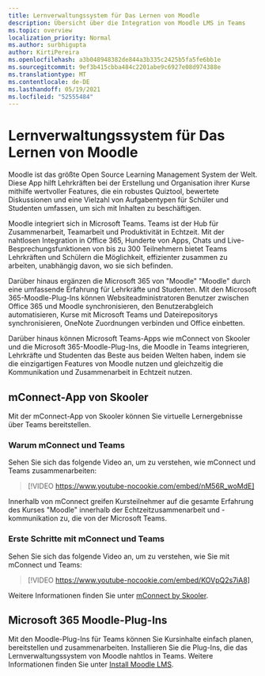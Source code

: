 ```yaml
---
title: Lernverwaltungssystem für Das Lernen von Moodle
description: Übersicht über die Integration von Moodle LMS in Teams
ms.topic: overview
localization_priority: Normal
ms.author: surbhigupta
author: KirtiPereira
ms.openlocfilehash: a3b048948382de844a3b335c2425b5fa5fe6bb1e
ms.sourcegitcommit: 9ef3b415cbba484c2201abe9c6927e08d974388e
ms.translationtype: MT
ms.contentlocale: de-DE
ms.lasthandoff: 05/19/2021
ms.locfileid: "52555484"
---
```

# <a name="moodle-learning-management-system"></a>Lernverwaltungssystem für Das Lernen von Moodle

Moodle ist das größte Open Source Learning Management System der Welt. Diese App hilft Lehrkräften bei der Erstellung und Organisation ihrer Kurse mithilfe wertvoller Features, die ein robustes Quiztool, bewertete Diskussionen und eine Vielzahl von Aufgabentypen für Schüler und Studenten umfassen, um sich mit Inhalten zu beschäftigen.  
 
Moodle integriert sich in Microsoft Teams. Teams ist der Hub für Zusammenarbeit, Teamarbeit und Produktivität in Echtzeit. Mit der nahtlosen Integration in Office 365, Hunderte von Apps, Chats und Live-Besprechungsfunktionen von bis zu 300 Teilnehmern bietet Teams Lehrkräften und Schülern die Möglichkeit, effizienter zusammen zu arbeiten, unabhängig davon, wo sie sich befinden. 
 
Darüber hinaus ergänzen die Microsoft 365 von "Moodle" "Moodle" durch eine umfassende Erfahrung für Lehrkräfte und Studenten. Mit den Microsoft 365-Moodle-Plug-Ins können Websiteadministratoren Benutzer zwischen Office 365 und Moodle synchronisieren, den Benutzerabgleich automatisieren, Kurse mit Microsoft Teams und Dateirepositorys synchronisieren, OneNote Zuordnungen verbinden und Office einbetten.  
 
Darüber hinaus können Microsoft Teams-Apps wie mConnect von Skooler und die Microsoft 365-Moodle-Plug-Ins, die Moodle in Teams integrieren, Lehrkräfte und Studenten das Beste aus beiden Welten haben, indem sie die einzigartigen Features von Moodle nutzen und gleichzeitig die Kommunikation und Zusammenarbeit in Echtzeit nutzen.

## <a name="mconnect-app-by-skooler"></a>mConnect-App von Skooler

Mit der mConnect-App von Skooler können Sie virtuelle Lernergebnisse über Teams bereitstellen.

### <a name="why-mconnect-and-teams"></a>Warum mConnect und Teams

Sehen Sie sich das folgende Video an, um zu verstehen, wie mConnect und Teams zusammenarbeiten:

> [!VIDEO https://www.youtube-nocookie.com/embed/nM56R_woMdE]

Innerhalb von mConnect greifen Kursteilnehmer auf die gesamte Erfahrung des Kurses "Moodle" innerhalb der Echtzeitzusammenarbeit und -kommunikation zu, die von der Microsoft Teams.

### <a name="get-started-with-mconnect-and-teams"></a>Erste Schritte mit mConnect und Teams

Sehen Sie sich das folgende Video an, um zu verstehen, wie Sie mit mConnect und Teams:

> [!VIDEO https://www.youtube-nocookie.com/embed/KOVpQ2s7iA8]

Weitere Informationen finden Sie unter [mConnect by Skooler](https://skooler.com/mconnect/how-to/).

## <a name="microsoft-365-moodle-plugins"></a>Microsoft 365 Moodle-Plug-Ins

Mit den Moodle-Plug-Ins für Teams können Sie Kursinhalte einfach planen, bereitstellen und zusammenarbeiten. Installieren Sie die Plug-Ins, die das Lernverwaltungssystem von Moodle nahtlos in Teams. Weitere Informationen finden Sie unter [Install Moodle LMS](moodleInstructions.md).

